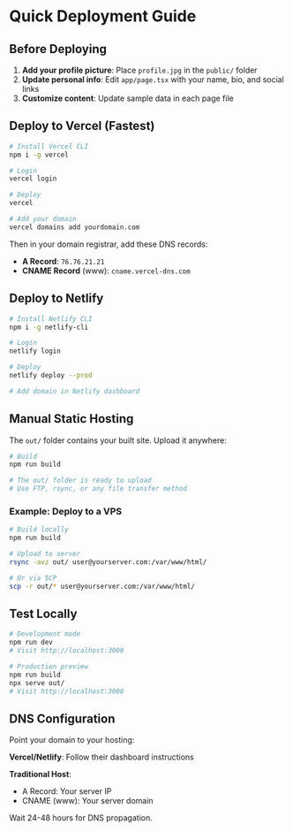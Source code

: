 # Quick Deployment Guide

## Before Deploying

1. **Add your profile picture**: Place `profile.jpg` in the `public/` folder
2. **Update personal info**: Edit `app/page.tsx` with your name, bio, and social links
3. **Customize content**: Update sample data in each page file

## Deploy to Vercel (Fastest)

```bash
# Install Vercel CLI
npm i -g vercel

# Login
vercel login

# Deploy
vercel

# Add your domain
vercel domains add yourdomain.com
```

Then in your domain registrar, add these DNS records:
- **A Record**: `76.76.21.21`
- **CNAME Record** (www): `cname.vercel-dns.com`

## Deploy to Netlify

```bash
# Install Netlify CLI
npm i -g netlify-cli

# Login
netlify login

# Deploy
netlify deploy --prod

# Add domain in Netlify dashboard
```

## Manual Static Hosting

The `out/` folder contains your built site. Upload it anywhere:

```bash
# Build
npm run build

# The out/ folder is ready to upload
# Use FTP, rsync, or any file transfer method
```

### Example: Deploy to a VPS

```bash
# Build locally
npm run build

# Upload to server
rsync -avz out/ user@yourserver.com:/var/www/html/

# Or via SCP
scp -r out/* user@yourserver.com:/var/www/html/
```

## Test Locally

```bash
# Development mode
npm run dev
# Visit http://localhost:3000

# Production preview
npm run build
npx serve out/
# Visit http://localhost:3000
```

## DNS Configuration

Point your domain to your hosting:

**Vercel/Netlify**: Follow their dashboard instructions

**Traditional Host**: 
- A Record: Your server IP
- CNAME (www): Your server domain

Wait 24-48 hours for DNS propagation.
